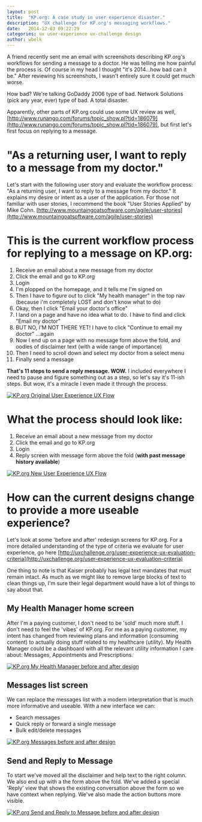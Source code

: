```yaml
---
layout: post
title:  "KP.org: A case study in user experience disaster."
description: "UX challenge for KP.org's messaging workflows."
date:   2014-12-03 09:22:29
categories: ux user-experience ux-challenge design
author: wbelk
---
```

A friend recently sent me an email with screenshots describing KP.org's workflows for sending a message to a doctor. He was telling me how painful the process is. Of course in my head I thought "it's 2014...how bad can it be." After reviewing his screenshots, I wasn't entirely sure it could get much worse.

How bad? We're talking GoDaddy 2006 type of bad. Network Solutions (pick any year, ever) type of bad. A total disaster.

Apparently, other parts of KP.org could use some UX review as well, [http://www.runango.com/forums/topic_show.pl?tid=186079](http://www.runango.com/forums/topic_show.pl?tid=186079), but first let's first focus on replying to a message.

"As a returning user, I want to reply to a message from my doctor."
====================

Let's start with the following user story and evaluate the workflow process: "As a returning user, I want to reply to a message from my doctor." It explains my desire or intent as a user of the application. For those not familiar with user stories, I recommend the book "User Stories Applied" by Mike Cohn. [http://www.mountaingoatsoftware.com/agile/user-stories](http://www.mountaingoatsoftware.com/agile/user-stories)

This is the current workflow process for replying to a message on KP.org:
====================

1. Receive an email about a new message from my doctor
2. Click the email and go to KP.org
3. Login
4. I'm plopped on the homepage, and it tells me I'm signed on
5. Then I have to figure out to click "My health manager" in the top nav (because i'm completely LOST and don't know what to do)
6. Okay, then I click "Email your doctor's office"
7. I land on a page and have no idea what to do. I have to find and click "Email my doctor"
8. BUT NO, I'M NOT THERE YET! I have to click "Continue to email my doctor" ...again
9. Now I end up on a page with no message form above the fold, and oodles of disclaimer text (with a wide range of importance)
10. Then I need to scroll down and select my doctor from a select menu
11. Finally send a message

**That's 11 steps to send a reply message. WOW.** I included everywhere I need to pause and figure something out as a step, so let's say it's 11-ish steps. But wow, it's a miracle I even made it through the process.

[![KP.org Original User Experience UX Flow](/images/wbelk/kp-original-flow.gif)](/images/wbelk/kp-original-flow.gif)

What the process should look like:
====================

1. Receive an email about a new message from my doctor
2. Click the email and go to KP.org
3. Login
4. Reply screen with message form above the fold (**with past message history available**)

[![KP.org New User Experience UX Flow](/images/wbelk/kp-new-flow.gif)](/images/wbelk/kp-new-flow.gif)

How can the current designs change to provide a more useable experience?
====================

Let's look at some 'before and after' redesign screens for KP.org. For a more detailed understanding of the type of criteria we evaluate for user experience, go here [http://uxchallenge.org/user-experience-ux-evaluation-criteria](http://uxchallenge.org/user-experience-ux-evaluation-criteria)

One thing to note is that Kaiser probably has legal text mandates that must remain intact. As much as we might like to remove large blocks of text to clean things up, I'm sure their legal department would have a lot of things to say about that.

My Health Manager home screen
--------------------

After I'm a paying customer, I don't need to be 'sold' much more stuff. I don't need to feel the 'vibes' of KP.org. For me as a paying customer, my intent has changed from reviewing plans and information (consuming content) to actually doing stuff related to my healthcare (utility). My Health Manager could be a dashboard with all the relevant utility information I care about: Messages, Appointments and Prescriptions.

[![KP.org My Health Manager before and after design](/images/wbelk/kp-health-manager.gif)](/images/wbelk/kp-health-manager.gif)

Messages list screen
--------------------

We can replace the messages list with a modern interpretation that is much more informative and useable. With a new interface we can:

- Search messages
- Quick reply or forward a single message
- Bulk edit/delete messages

[![KP.org Messages before and after design](/images/wbelk/kp-messages.gif)](/images/wbelk/kp-messages.gif)

Send and Reply to Message
--------------------

To start we've moved all the disclaimer and help text to the right column. We also end up with a the form above the fold.  We've added a special 'Reply' view that shows the existing conversation above the form so we have context when replying. We've also made the action buttons more visible.

[![KP.org Send and Reply to Message before and after design](/images/wbelk/kp-reply.gif)](/images/wbelk/kp-reply.gif)










